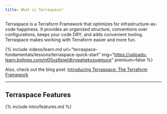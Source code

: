 ```yaml
---
title: What is Terraspace?
---
```


Terraspace is a Terraform Framework that optimizes for infrastructure-as-code happiness. It provides an organized structure, conventions over configurations, keeps your code DRY, and adds convenient tooling. Terraspace makes working with Terraform easier and more fun.

{% include videos/learn.md
     url="terraspace-fundamentals/lessons/terraspace-quick-start"
     img="https://uploads-learn.boltops.com/nl05oz6sjwldtyveahekyzugmuce"
     premium=false %}

Also, check out the blog post: [Introducing Terraspace: The Terraform Framework](https://blog.boltops.com/2020/08/22/introducing-terraspace-the-terraform-framework)

___

## Terraspace Features

{% include intro/features.md %}
